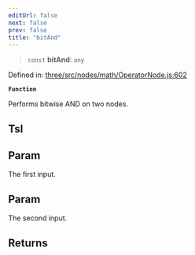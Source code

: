 ```yaml
---
editUrl: false
next: false
prev: false
title: "bitAnd"
---
```


> `const` **bitAnd**: `any`

Defined in: [three/src/nodes/math/OperatorNode.js:602](https://github.com/DefinitelyMaybe/three-i18n/blob/fa57b79433d1c349ffb23a78727299c8d4190136/three/src/nodes/math/OperatorNode.js#L602)

**`Function`**

Performs bitwise AND on two nodes.

## Tsl

## Param

The first input.

## Param

The second input.

## Returns
